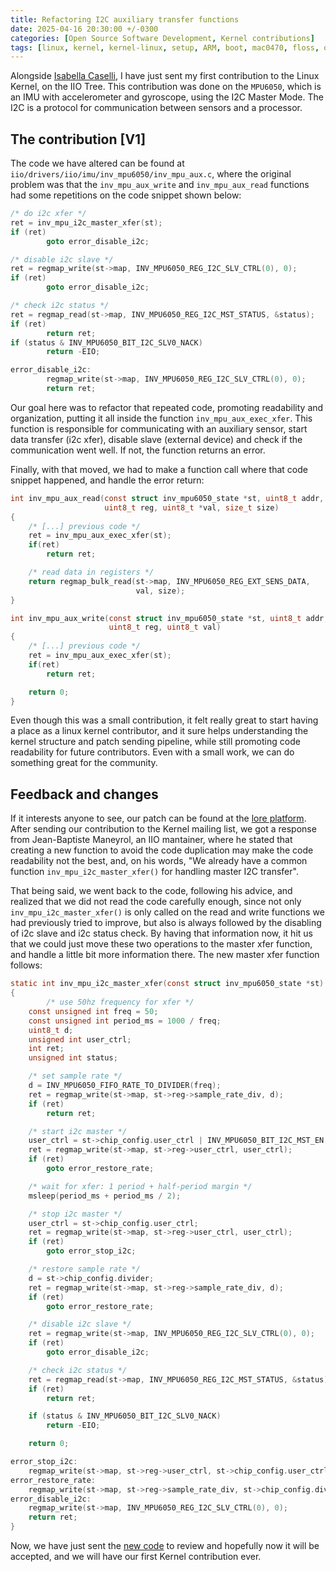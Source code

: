 ```yaml
---
title: Refactoring I2C auxiliary transfer functions
date: 2025-04-16 20:30:00 +/-0300
categories: [Open Source Software Development, Kernel contributions]
tags: [linux, kernel, kernel-linux, setup, ARM, boot, mac0470, floss, open-source, i2c, iio]
---
```


Alongside [Isabella Caselli](https://isacaselli.github.io/), I have just sent my first contribution to the Linux Kernel, on the IIO Tree. This contribution was done on the `MPU6050`, which is an IMU with accelerometer and gyroscope, using the I2C Master Mode. The I2C is a protocol for communication between sensors and a processor.

## The contribution [V1]

The code we have altered can be found at `iio/drivers/iio/imu/inv_mpu6050/inv_mpu_aux.c`, where the original problem was that the `inv_mpu_aux_write` and `inv_mpu_aux_read` functions had some repetitions on the code snippet shown below:

```c
/* do i2c xfer */
ret = inv_mpu_i2c_master_xfer(st);
if (ret)
        goto error_disable_i2c;

/* disable i2c slave */
ret = regmap_write(st->map, INV_MPU6050_REG_I2C_SLV_CTRL(0), 0);
if (ret)
        goto error_disable_i2c;

/* check i2c status */
ret = regmap_read(st->map, INV_MPU6050_REG_I2C_MST_STATUS, &status);
if (ret)
        return ret;
if (status & INV_MPU6050_BIT_I2C_SLV0_NACK)
        return -EIO;

error_disable_i2c:
        regmap_write(st->map, INV_MPU6050_REG_I2C_SLV_CTRL(0), 0);
        return ret;
```

Our goal here was to refactor that repeated code, promoting readability and organization, putting it all inside the function `inv_mpu_aux_exec_xfer`. This function is responsible for communicating with an auxiliary sensor, start data transfer (i2c xfer), disable slave (external device) and check if the communication went well. If not, the function returns an error.

Finally, with that moved, we had to make a function call where that code snippet happened, and handle the error return:

```c
int inv_mpu_aux_read(const struct inv_mpu6050_state *st, uint8_t addr,
                     uint8_t reg, uint8_t *val, size_t size)
{
    /* [...] previous code */
    ret = inv_mpu_aux_exec_xfer(st);
    if(ret)
        return ret;

    /* read data in registers */
    return regmap_bulk_read(st->map, INV_MPU6050_REG_EXT_SENS_DATA,
                            val, size);
}

int inv_mpu_aux_write(const struct inv_mpu6050_state *st, uint8_t addr,
                      uint8_t reg, uint8_t val)
{
    /* [...] previous code */
    ret = inv_mpu_aux_exec_xfer(st);
    if(ret)
        return ret;

    return 0;
}
```

Even though this was a small contribution, it felt really great to start having a place as a linux kernel contributor, and it sure helps understanding the kernel structure and patch sending pipeline, while still promoting code readability for future contributors. Even with a small work, we can do something great for the community.

## Feedback and changes

If it interests anyone to see, our patch can be found at the [lore platform](https://lore.kernel.org/linux-iio/20250428132551.176788-1-bellacaselli20@gmail.com/). After sending our contribution to the Kernel mailing list, we got a response from Jean-Baptiste Maneyrol, an IIO mantainer, where he stated that creating a new function to avoid the code duplication may make the code readability not the best, and, on his words, "We already have a common function `inv_mpu_i2c_master_xfer()` for handling master I2C transfer".

That being said, we went back to the code, following his advice, and realized that we did not read the code carefully enough, since not only `inv_mpu_i2c_master_xfer()` is only called on the read and write functions we had previously tried to improve, but also is always followed by the disabling of i2c slave and i2c status check. By having that information now, it hit us that we could just move these two operations to the master xfer function, and handle a little bit more information there. The new master xfer function follows:

```c
static int inv_mpu_i2c_master_xfer(const struct inv_mpu6050_state *st)
{
        /* use 50hz frequency for xfer */
	const unsigned int freq = 50;
	const unsigned int period_ms = 1000 / freq;
	uint8_t d;
	unsigned int user_ctrl;
	int ret;
	unsigned int status;

	/* set sample rate */
	d = INV_MPU6050_FIFO_RATE_TO_DIVIDER(freq);
	ret = regmap_write(st->map, st->reg->sample_rate_div, d);
	if (ret)
		return ret;

	/* start i2c master */
	user_ctrl = st->chip_config.user_ctrl | INV_MPU6050_BIT_I2C_MST_EN;
	ret = regmap_write(st->map, st->reg->user_ctrl, user_ctrl);
	if (ret)
		goto error_restore_rate;

	/* wait for xfer: 1 period + half-period margin */
	msleep(period_ms + period_ms / 2);

	/* stop i2c master */
	user_ctrl = st->chip_config.user_ctrl;
	ret = regmap_write(st->map, st->reg->user_ctrl, user_ctrl);
	if (ret)
		goto error_stop_i2c;

	/* restore sample rate */
	d = st->chip_config.divider;
	ret = regmap_write(st->map, st->reg->sample_rate_div, d);
	if (ret)
		goto error_restore_rate;

	/* disable i2c slave */
	ret = regmap_write(st->map, INV_MPU6050_REG_I2C_SLV_CTRL(0), 0);
	if (ret)
		goto error_disable_i2c;

	/* check i2c status */
	ret = regmap_read(st->map, INV_MPU6050_REG_I2C_MST_STATUS, &status);
	if (ret)
		return ret;

	if (status & INV_MPU6050_BIT_I2C_SLV0_NACK)
		return -EIO;

	return 0;

error_stop_i2c:
	regmap_write(st->map, st->reg->user_ctrl, st->chip_config.user_ctrl);
error_restore_rate:
	regmap_write(st->map, st->reg->sample_rate_div, st->chip_config.divider);
error_disable_i2c:
	regmap_write(st->map, INV_MPU6050_REG_I2C_SLV_CTRL(0), 0);
	return ret;
}
```

Now, we have just sent the [new code](https://lore.kernel.org/linux-iio/20250507184539.54658-1-bellacaselli20@gmail.com/) to review and hopefully now it will be accepted, and we will have our first Kernel contribution ever.